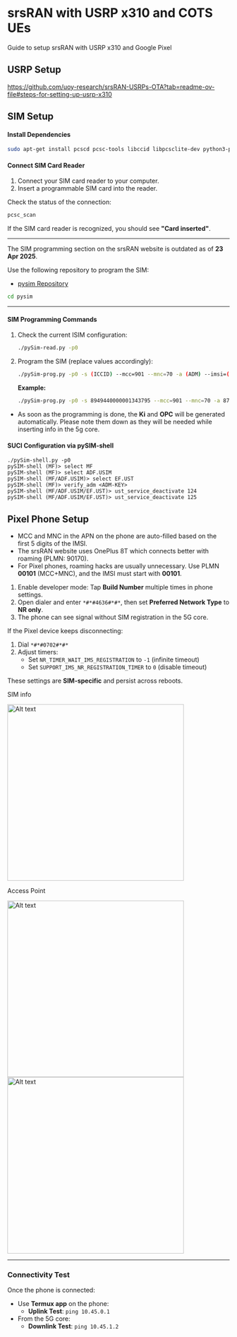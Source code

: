 # srsRAN with USRP x310 and COTS UEs

Guide to setup srsRAN with USRP x310 and Google Pixel

## USRP Setup

https://github.com/uoy-research/srsRAN-USRPs-OTA?tab=readme-ov-file#steps-for-setting-up-usrp-x310

## SIM Setup

#### Install Dependencies

```bash
sudo apt-get install pcscd pcsc-tools libccid libpcsclite-dev python3-pyscard
```

#### Connect SIM Card Reader

1. Connect your SIM card reader to your computer.
2. Insert a programmable SIM card into the reader.

Check the status of the connection:

```bash
pcsc_scan
```

If the SIM card reader is recognized, you should see **"Card inserted"**.

---

The SIM programming section on the srsRAN website is outdated as of **23 Apr 2025**.

Use the following repository to program the SIM:

- [pysim Repository](https://gitea.osmocom.org/sim-card/pysim)

```bash
cd pysim
```

---

#### SIM Programming Commands

1. Check the current ISIM configuration:

   ```bash
   ./pySim-read.py -p0
   ```

2. Program the SIM (replace values accordingly):

   ```bash
   ./pySim-prog.py -p0 -s (ICCID) --mcc=901 --mnc=70 -a (ADM) --imsi=(IMSI)
   ```

   **Example:**

   ```bash
   ./pySim-prog.py -p0 -s 8949440000001343795 --mcc=901 --mnc=70 -a 87641773 --imsi=999700000134379
   ```

- As soon as the programming is done, the **Ki** and **OPC** will be generated automatically. Please note them down as they will be needed while inserting info in the 5g core.

#### SUCI Configuration via pySIM-shell

```text
./pySim-shell.py -p0
pySIM-shell (MF)> select MF
pySIM-shell (MF)> select ADF.USIM
pySIM-shell (MF/ADF.USIM)> select EF.UST
pySIM-shell (MF)> verify_adm <ADM-KEY>
pySIM-shell (MF/ADF.USIM/EF.UST)> ust_service_deactivate 124
pySIM-shell (MF/ADF.USIM/EF.UST)> ust_service_deactivate 125
```

## Pixel Phone Setup

- MCC and MNC in the APN on the phone are auto-filled based on the first 5 digits of the IMSI.
- The srsRAN website uses OnePlus 8T which connects better with roaming (PLMN: 90170).
- For Pixel phones, roaming hacks are usually unnecessary. Use PLMN **00101** (MCC+MNC), and the IMSI must start with **00101**.

1. Enable developer mode: Tap **Build Number** multiple times in phone settings.
2. Open dialer and enter `*#*#4636#*#*`, then set **Preferred Network Type** to **NR only**.
3. The phone can see signal without SIM registration in the 5G core.

If the Pixel device keeps disconnecting:

1. Dial `*#*#0702#*#*`
2. Adjust timers:
   - Set `NR_TIMER_WAIT_IMS_REGISTRATION` to `-1` (infinite timeout)
   - Set `SUPPORT_IMS_NR_REGISTRATION_TIMER` to `0` (disable timeout)

These settings are **SIM-specific** and persist across reboots.

SIM info

<img src="assets/sim_settings.png" alt="Alt text" width="400"/>

Access Point

<img src="assets/access_point_1.png" alt="Alt text" width="400"/>
<img src="assets/access_point_2.png" alt="Alt text" width="400"/>

---

### Connectivity Test

Once the phone is connected:

- Use **Termux app** on the phone:
  - **Uplink Test**: `ping 10.45.0.1`
- From the 5G core:
  - **Downlink Test**: `ping 10.45.1.2`
